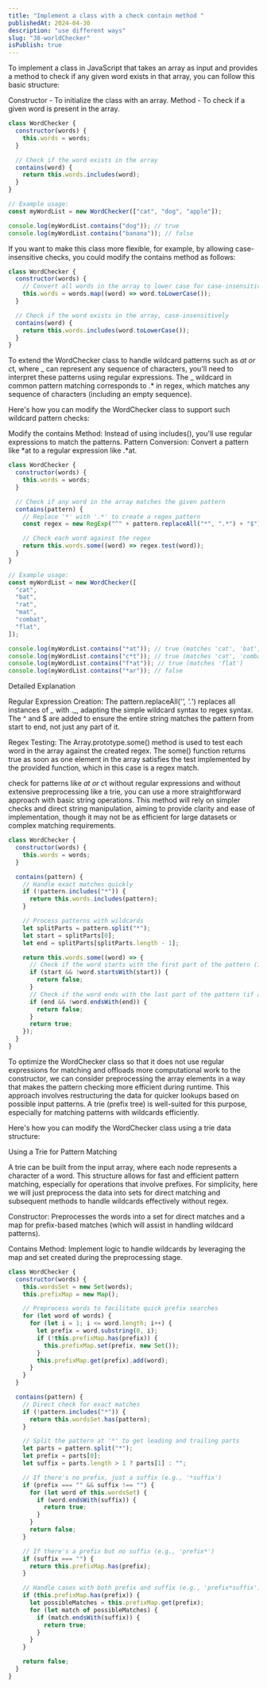 ```yaml
---
title: "Implement a class with a check contain method "
publishedAt: 2024-04-30
description: "use different ways"
slug: "38-worldChecker"
isPublish: true
---
```


To implement a class in JavaScript that takes an array as input and provides a method to check if any given word exists in that array, you can follow this basic structure:

Constructor - To initialize the class with an array.
Method - To check if a given word is present in the array.

```js
class WordChecker {
  constructor(words) {
    this.words = words;
  }

  // Check if the word exists in the array
  contains(word) {
    return this.words.includes(word);
  }
}

// Example usage:
const myWordList = new WordChecker(["cat", "dog", "apple"]);

console.log(myWordList.contains("dog")); // true
console.log(myWordList.contains("banana")); // false
```

If you want to make this class more flexible, for example, by allowing case-insensitive checks, you could modify the contains method as follows:

```js
class WordChecker {
  constructor(words) {
    // Convert all words in the array to lower case for case-insensitive comparison
    this.words = words.map((word) => word.toLowerCase());
  }

  // Check if the word exists in the array, case-insensitively
  contains(word) {
    return this.words.includes(word.toLowerCase());
  }
}
```

To extend the WordChecker class to handle wildcard patterns such as *at or c*t, where _ can represent any sequence of characters, you'll need to interpret these patterns using regular expressions. The _ wildcard in common pattern matching corresponds to .\* in regex, which matches any sequence of characters (including an empty sequence).

Here's how you can modify the WordChecker class to support such wildcard pattern checks:

Modify the contains Method: Instead of using includes(), you'll use regular expressions to match the patterns.
Pattern Conversion: Convert a pattern like *at to a regular expression like .*at.

```js
class WordChecker {
  constructor(words) {
    this.words = words;
  }

  // Check if any word in the array matches the given pattern
  contains(pattern) {
    // Replace '*' with '.*' to create a regex pattern
    const regex = new RegExp("^" + pattern.replaceAll("*", ".*") + "$");

    // Check each word against the regex
    return this.words.some((word) => regex.test(word));
  }
}

// Example usage:
const myWordList = new WordChecker([
  "cat",
  "bat",
  "rat",
  "mat",
  "combat",
  "flat",
]);

console.log(myWordList.contains("*at")); // true (matches 'cat', 'bat', 'rat', 'mat', 'flat')
console.log(myWordList.contains("c*t")); // true (matches 'cat', 'combat')
console.log(myWordList.contains("f*at")); // true (matches 'flat')
console.log(myWordList.contains("*ar")); // false
```

Detailed Explanation

Regular Expression Creation: The pattern.replaceAll('_', '._') replaces all instances of _ with ._, adapting the simple wildcard syntax to regex syntax. The ^ and $ are added to ensure the entire string matches the pattern from start to end, not just any part of it.

Regex Testing: The Array.prototype.some() method is used to test each word in the array against the created regex. The some() function returns true as soon as one element in the array satisfies the test implemented by the provided function, which in this case is a regex match.

check for patterns like *at or c*t without regular expressions and without extensive preprocessing like a trie, you can use a more straightforward approach with basic string operations. This method will rely on simpler checks and direct string manipulation, aiming to provide clarity and ease of implementation, though it may not be as efficient for large datasets or complex matching requirements.

```js
class WordChecker {
  constructor(words) {
    this.words = words;
  }

  contains(pattern) {
    // Handle exact matches quickly
    if (!pattern.includes("*")) {
      return this.words.includes(pattern);
    }

    // Process patterns with wildcards
    let splitParts = pattern.split("*");
    let start = splitParts[0];
    let end = splitParts[splitParts.length - 1];

    return this.words.some((word) => {
      // Check if the word starts with the first part of the pattern (if any)
      if (start && !word.startsWith(start)) {
        return false;
      }
      // Check if the word ends with the last part of the pattern (if any)
      if (end && !word.endsWith(end)) {
        return false;
      }
      return true;
    });
  }
}
```

To optimize the WordChecker class so that it does not use regular expressions for matching and offloads more computational work to the constructor, we can consider preprocessing the array elements in a way that makes the pattern checking more efficient during runtime. This approach involves restructuring the data for quicker lookups based on possible input patterns. A trie (prefix tree) is well-suited for this purpose, especially for matching patterns with wildcards efficiently.

Here's how you can modify the WordChecker class using a trie data structure:

Using a Trie for Pattern Matching

A trie can be built from the input array, where each node represents a character of a word. This structure allows for fast and efficient pattern matching, especially for operations that involve prefixes. For simplicity, here we will just preprocess the data into sets for direct matching and subsequent methods to handle wildcards effectively without regex.

Constructor: Preprocesses the words into a set for direct matches and a map for prefix-based matches (which will assist in handling wildcard patterns).

Contains Method: Implement logic to handle wildcards by leveraging the map and set created during the preprocessing stage.

```js
class WordChecker {
  constructor(words) {
    this.wordsSet = new Set(words);
    this.prefixMap = new Map();

    // Preprocess words to facilitate quick prefix searches
    for (let word of words) {
      for (let i = 1; i <= word.length; i++) {
        let prefix = word.substring(0, i);
        if (!this.prefixMap.has(prefix)) {
          this.prefixMap.set(prefix, new Set());
        }
        this.prefixMap.get(prefix).add(word);
      }
    }
  }

  contains(pattern) {
    // Direct check for exact matches
    if (!pattern.includes("*")) {
      return this.wordsSet.has(pattern);
    }

    // Split the pattern at '*' to get leading and trailing parts
    let parts = pattern.split("*");
    let prefix = parts[0];
    let suffix = parts.length > 1 ? parts[1] : "";

    // If there's no prefix, just a suffix (e.g., '*suffix')
    if (prefix === "" && suffix !== "") {
      for (let word of this.wordsSet) {
        if (word.endsWith(suffix)) {
          return true;
        }
      }
      return false;
    }

    // If there's a prefix but no suffix (e.g., 'prefix*')
    if (suffix === "") {
      return this.prefixMap.has(prefix);
    }

    // Handle cases with both prefix and suffix (e.g., 'prefix*suffix')
    if (this.prefixMap.has(prefix)) {
      let possibleMatches = this.prefixMap.get(prefix);
      for (let match of possibleMatches) {
        if (match.endsWith(suffix)) {
          return true;
        }
      }
    }

    return false;
  }
}
```
